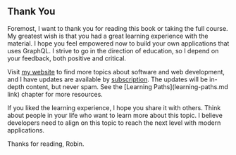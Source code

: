 ## Thank You

Foremost, I want to thank you for reading this book or taking the full course. My greatest wish is that you had a great learning experience with the material. I hope you feel empowered now to build your own applications that uses GraphQL. I strive to go in the direction of education, so I depend on your feedback, both positive and critical.

Visit [my website](https://www.robinwieruch.de/) to find more topics about software and web development, and I have updates are available by [subscription](https://www.getrevue.co/profile/rwieruch). The updates will be in-depth content, but never spam. See the [Learning Paths](learning-paths.md link) chapter for more resources.

If you liked the learning experience, I hope you share it with others.  Think about people in your life who want to learn more about this topic. I believe developers need to align on this topic to reach the next level with modern applications.

Thanks for reading,
Robin.
